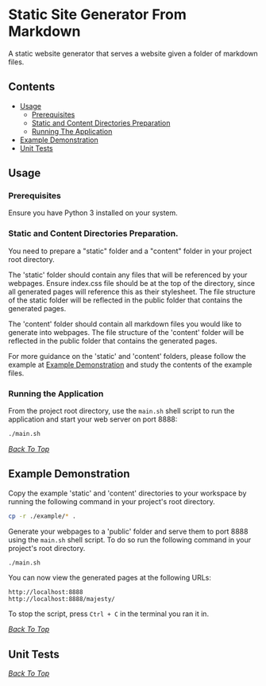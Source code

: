 # Static Site Generator From Markdown

A static website generator that serves a website given a folder of markdown files.

## Contents
* [Usage](#usage)
  * [Prerequisites](#prerequisites)<br>
  * [Static and Content Directories Preparation](#static-and-content-directories-preparation)<br>
  * [Running The Application](#running-the-application)<br>
* [Example Demonstration](#example-demonstration)
* [Unit Tests](#unit-tests)

## Usage
### Prerequisites
Ensure you have Python 3 installed on your system.

### Static and Content Directories Preparation.
You need to prepare a "static" folder and a "content" folder in your project root directory.

The 'static' folder should contain any files that will be referenced by your webpages. Ensure index.css file should be at the top of the directory, since all generated pages will reference this as their stylesheet. The file structure of the static folder will be reflected in the public folder that contains the generated pages.

The 'content' folder should contain all markdown files you would like to generate into webpages. The file structure of the 'content' folder will be reflected in the public folder that contains the generated pages.

For more guidance on the 'static' and 'content' folders, please follow the example at [Example Demonstration](#example-demonstration) and study the contents of the example files.

### Running the Application
From the project root directory, use the `main.sh` shell script to run the application and start your web server on port 8888:

```bash
./main.sh
```

*[Back To Top](#static-site-generator-from-markdown)* <br>
## Example Demonstration

Copy the example 'static' and 'content' directories to your workspace by running the following command in your project's root directory.

```bash
cp -r ./example/* .
```

Generate your webpages to a 'public' folder and serve them to port 8888 using the `main.sh` shell script. To do so run the following command in your project's root directory.

```bash
./main.sh
```
You can now view the generated pages at the following URLs:
```
http://localhost:8888
http://localhost:8888/majesty/
```

To stop the script, press `Ctrl + C` in the terminal you ran it in.

*[Back To Top](#static-site-generator-from-markdown)* <br>
## Unit Tests


*[Back To Top](#static-site-generator-from-markdown)* <br>
